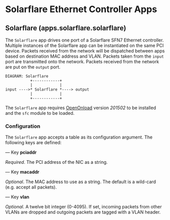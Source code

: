 # Solarflare Ethernet Controller Apps

## Solarflare (apps.solarflare.solarflare)

The `Solarflare` app drives one port of a Solarflare SFN7 Ethernet
controller. Multiple instances of the Solarflare app can be instantiated
on the same PCI device. Packets received from the network will be
dispatched between apps based on destination MAC address and VLAN.
Packets taken from the `input` port are transmitted onto the network.
Packets received from the network are put on the `output` port.

    DIAGRAM: Solarflare
               +------------+
               |            |
    input ---->* Solarflare *----> output
               |            |
               +------------+

The `Solarflare` app requires [OpenOnload](http://www.openonload.org/)
version *201502* to be installed and the `sfc` module to be loaded.

### Configuration

The `Solarflare` app accepts a table as its configuration argument. The
following keys are defined:

— Key **pciaddr**

*Required*. The PCI address of the NIC as a string.

— Key **macaddr**

*Optional*. The MAC address to use as a string. The default is a
wild-card (e.g. accept all packets).

— Key **vlan**

*Optional*. A twelve bit integer (0-4095). If set, incoming packets from
other VLANs are dropped and outgoing packets are tagged with a VLAN
header.
